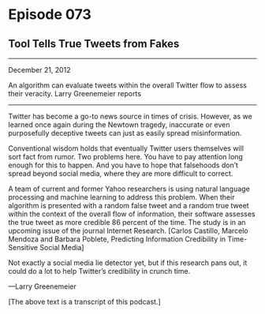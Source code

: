 # Episode 073

## Tool Tells True Tweets from Fakes

---

December 21, 2012

An algorithm can evaluate tweets within the overall Twitter flow to assess their veracity. Larry Greenemeier reports

---

Twitter has become a go-to news source in times of crisis. However, as we learned once again during the Newtown tragedy, inaccurate or even purposefully deceptive tweets can just as easily spread misinformation.

Conventional wisdom holds that eventually Twitter users themselves will sort fact from rumor. Two problems here. You have to pay attention long enough for this to happen. And you have to hope that falsehoods don’t spread beyond social media, where they are more difficult to correct.

A team of current and former Yahoo researchers is using natural language processing and machine learning to address this problem. When their algorithm is presented with a random false tweet and a random true tweet within the context of the overall flow of information, their software assesses the true tweet as more credible 86 percent of the time. The study is in an upcoming issue of the journal Internet Research. [Carlos Castillo, Marcelo Mendoza and Barbara Poblete, Predicting Information Credibility in Time-Sensitive Social Media]

Not exactly a social media lie detector yet, but if this research pans out, it could do a lot to help Twitter’s credibility in crunch time.

—Larry Greenemeier

[The above text is a transcript of this podcast.]

